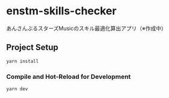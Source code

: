# enstm-skills-checker

あんさんぶるスターズMusicのスキル最適化算出アプリ（※作成中）

## Project Setup

```sh
yarn install
```

### Compile and Hot-Reload for Development

```sh
yarn dev
```
